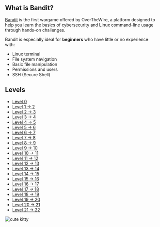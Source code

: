 ## What is Bandit?

[Bandit](https://overthewire.org/wargames/bandit/) is the first wargame offered by OverTheWire, a platform designed to help you learn the basics of cybersecurity and Linux command-line usage through hands-on challenges.

Bandit is especially ideal for **beginners** who have little or no experience with:
- Linux terminal
- File system navigation
- Basic file manipulation
- Permissions and users
- SSH (Secure Shell)

## Levels

- [Level 0](Levels/Level0-10.md#Level-0)
- [Level 1 -> 2](Levels/Level0-10.md#Level-1---2)
- [Level 2 -> 3](Levels/Level0-10.md#Level-2---3)
- [Level 3 -> 4](Levels/Level0-10.md#Level-3---4)
- [Level 4 -> 5](Levels/Level0-10.md#Level-4---5)
- [Level 5 -> 6](Levels/Level0-10.md#Level-5---6)
- [Level 6 -> 7](Levels/Level0-10.md#Level-6---7)
- [Level 7 -> 8](Levels/Level0-10.md#Level-7---8)
- [Level 8 -> 9](Levels/Level0-10.md#Level-8---9)
- [Level 9 -> 10](Levels/Level9-10.md#Level-9---10)
- [Level 10 -> 11](Levels/Level10-20.md#Level-10---11)
- [Level 11 -> 12](Levels/Level10-20.md#Level-11---12)
- [Level 12 -> 13](Levels/Level10-20.md#Level-12---13)
- [Level 13 -> 14](Levels/Level10-20.md#Level-13---14)
- [Level 14 -> 15](Levels/Level10-20.md#Level-14---15)
- [Level 15 -> 16](Levels/Level10-20.md#Level-15---16)
- [Level 16 -> 17](Levels/Level10-20.md#Level-16---17)
- [Level 17 -> 18](Levels/Level10-20.md#Level-17---18)
- [Level 18 -> 19](Levels/Level10-20.md#Level-18---19)
- [Level 19 -> 20](Levels/Level10-20.md#Level-19---20)
- [Level 20 -> 21](Levels/Level20-30.md#Level-20---21)
- [Level 21 -> 22](Levels/Level20-30.md#Level-21---22)

![cute kitty](https://overthewire.org/img/domokitten.png)
